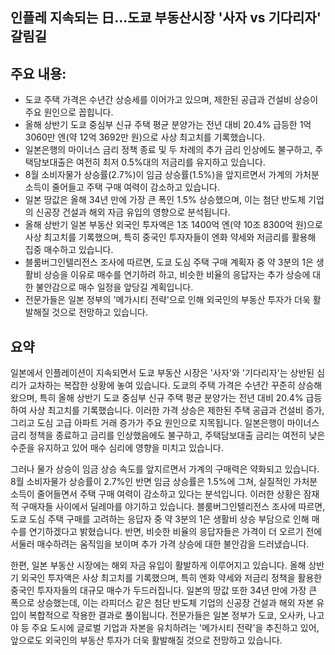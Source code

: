 ## 인플레 지속되는 日…도쿄 부동산시장 '사자 vs 기다리자' 갈림길

## 주요 내용:
*   도쿄 주택 가격은 수년간 상승세를 이어가고 있으며, 제한된 공급과 건설비 상승이 주요 원인으로 꼽힙니다.
*   올해 상반기 도쿄 중심부 신규 주택 평균 분양가는 전년 대비 20.4% 급등한 1억 3060만 엔(약 12억 3692만 원)으로 사상 최고치를 기록했습니다.
*   일본은행의 마이너스 금리 정책 종료 및 두 차례의 추가 금리 인상에도 불구하고, 주택담보대출은 여전히 최저 0.5%대의 저금리를 유지하고 있습니다.
*   8월 소비자물가 상승률(2.7%)이 임금 상승률(1.5%)을 앞지르면서 가계의 가처분소득이 줄어들고 주택 구매 여력이 감소하고 있습니다.
*   일본 땅값은 올해 34년 만에 가장 큰 폭인 1.5% 상승했으며, 이는 첨단 반도체 기업의 신공장 건설과 해외 자금 유입의 영향으로 분석됩니다.
*   올해 상반기 일본 부동산 외국인 투자액은 1조 1400억 엔(약 10조 8300억 원)으로 사상 최고치를 기록했으며, 특히 중국인 투자자들이 엔화 약세와 저금리를 활용해 집중 매수하고 있습니다.
*   블룸버그인텔리전스 조사에 따르면, 도쿄 도심 주택 구매 계획자 중 약 3분의 1은 생활비 상승을 이유로 매수를 연기하려 하고, 비슷한 비율의 응답자는 추가 상승에 대한 불안감으로 매수 일정을 앞당길 계획입니다.
*   전문가들은 일본 정부의 '메가시티 전략'으로 인해 외국인의 부동산 투자가 더욱 활발해질 것으로 전망하고 있습니다.

## 요약

일본에서 인플레이션이 지속되면서 도쿄 부동산 시장은 '사자'와 '기다리자'는 상반된 심리가 교차하는 복잡한 상황에 놓여 있습니다. 도쿄의 주택 가격은 수년간 꾸준히 상승해 왔으며, 특히 올해 상반기 도쿄 중심부 신규 주택 평균 분양가는 전년 대비 20.4% 급등하여 사상 최고치를 기록했습니다. 이러한 가격 상승은 제한된 주택 공급과 건설비 증가, 그리고 도심 고급 아파트 거래 증가가 주요 원인으로 지목됩니다. 일본은행이 마이너스 금리 정책을 종료하고 금리를 인상했음에도 불구하고, 주택담보대출 금리는 여전히 낮은 수준을 유지하고 있어 매수 심리에 영향을 미치고 있습니다.

그러나 물가 상승이 임금 상승 속도를 앞지르면서 가계의 구매력은 약화되고 있습니다. 8월 소비자물가 상승률이 2.7%인 반면 임금 상승률은 1.5%에 그쳐, 실질적인 가처분소득이 줄어들면서 주택 구매 여력이 감소하고 있다는 분석입니다. 이러한 상황은 잠재적 구매자들 사이에서 딜레마를 야기하고 있습니다. 블룸버그인텔리전스 조사에 따르면, 도쿄 도심 주택 구매를 고려하는 응답자 중 약 3분의 1은 생활비 상승 부담으로 인해 매수를 연기하겠다고 밝혔습니다. 반면, 비슷한 비율의 응답자들은 가격이 더 오르기 전에 서둘러 매수하려는 움직임을 보이며 추가 가격 상승에 대한 불안감을 드러냈습니다.

한편, 일본 부동산 시장에는 해외 자금 유입이 활발하게 이루어지고 있습니다. 올해 상반기 외국인 투자액은 사상 최고치를 기록했으며, 특히 엔화 약세와 저금리 정책을 활용한 중국인 투자자들의 대규모 매수가 두드러집니다. 일본의 땅값 또한 34년 만에 가장 큰 폭으로 상승했는데, 이는 라피더스 같은 첨단 반도체 기업의 신공장 건설과 해외 자본 유입이 복합적으로 작용한 결과로 풀이됩니다. 전문가들은 일본 정부가 도쿄, 오사카, 나고야 등 주요 도시에 글로벌 기업과 자본을 유치하려는 '메가시티 전략'을 추진하고 있어, 앞으로도 외국인의 부동산 투자가 더욱 활발해질 것으로 전망하고 있습니다.
